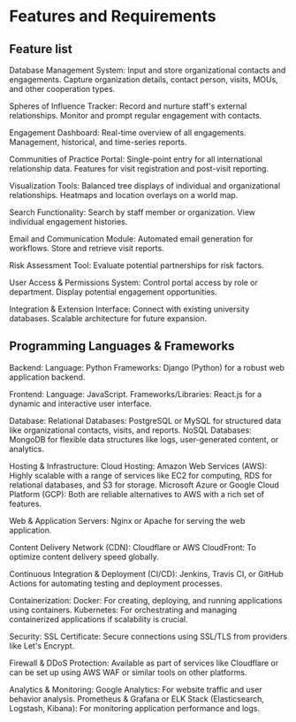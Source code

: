 # Features and Requirements

## Feature list

Database Management System:
Input and store organizational contacts and engagements.
Capture organization details, contact person, visits, MOUs, and other cooperation types.

Spheres of Influence Tracker:
Record and nurture staff's external relationships.
Monitor and prompt regular engagement with contacts.

Engagement Dashboard:
Real-time overview of all engagements.
Management, historical, and time-series reports.

Communities of Practice Portal:
Single-point entry for all international relationship data.
Features for visit registration and post-visit reporting.

Visualization Tools:
Balanced tree displays of individual and organizational relationships.
Heatmaps and location overlays on a world map.

Search Functionality:
Search by staff member or organization.
View individual engagement histories.

Email and Communication Module:
Automated email generation for workflows.
Store and retrieve visit reports.

Risk Assessment Tool:
Evaluate potential partnerships for risk factors.

User Access & Permissions System:
Control portal access by role or department.
Display potential engagement opportunities.

Integration & Extension Interface:
Connect with existing university databases.
Scalable architecture for future expansion.

## Programming Languages & Frameworks

Backend:
Language: Python
Frameworks: Django (Python) for a robust web application backend.

Frontend:
Language: JavaScript.
Frameworks/Libraries: React.js for a dynamic and interactive user interface.

Database:
Relational Databases: PostgreSQL or MySQL for structured data like organizational contacts, visits, and reports.
NoSQL Databases: MongoDB for flexible data structures like logs, user-generated content, or analytics.

Hosting & Infrastructure:
Cloud Hosting:
Amazon Web Services (AWS): Highly scalable with a range of services like EC2 for computing, RDS for relational databases, and S3 for storage.
Microsoft Azure or Google Cloud Platform (GCP): Both are reliable alternatives to AWS with a rich set of features.

Web & Application Servers:
Nginx or Apache for serving the web application.

Content Delivery Network (CDN):
Cloudflare or AWS CloudFront: To optimize content delivery speed globally.

Continuous Integration & Deployment (CI/CD):
Jenkins, Travis CI, or GitHub Actions for automating testing and deployment processes.

Containerization:
Docker: For creating, deploying, and running applications using containers.
Kubernetes: For orchestrating and managing containerized applications if scalability is crucial.

Security:
SSL Certificate:
Secure connections using SSL/TLS from providers like Let's Encrypt.

Firewall & DDoS Protection:
Available as part of services like Cloudflare or can be set up using AWS WAF or similar tools on other platforms.

Analytics & Monitoring:
Google Analytics: For website traffic and user behavior analysis.
Prometheus & Grafana or ELK Stack (Elasticsearch, Logstash, Kibana): For monitoring application performance and logs.
